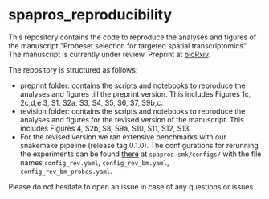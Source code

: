 # spapros_reproducibility

This repository contains the code to reproduce the analyses and figures of the manuscript "Probeset selection for targeted spatial transcriptomics". The manuscript is currently under review. Preprint at [bioRxiv](https://doi.org/10.1101/2022.08.16.504115).

The repository is structured as follows:
- preprint folder: contains the scripts and notebooks to reproduce the analyses and figures till the preprint version. This includes Figures 1c, 2c,d,e 3, S1, S2a, S3, S4, S5, S6, S7, S9b,c.
- revision folder: contains the scripts and notebooks to reproduce the analyses and figures for the revised version of the manuscript. This includes Figures 4, S2b, S8, S9a, S10, S11, S12, S13.
- For the revised version we ran extensive benchmarks with our snakemake pipeline (release tag 0.1.0). The configurations for rerunning the experiments can be found [there](https://github.com/theislab/spapros-smk) at `spapros-smk/configs/` with the file names `config_rev.yaml`, `config_rev_bm.yaml`, `config_rev_bm_probes.yaml`.

Please do not hesitate to open an issue in case of any questions or issues.


